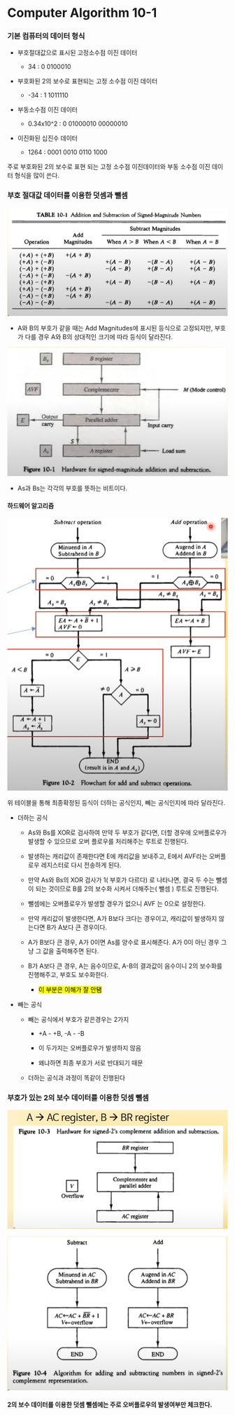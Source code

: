 # Computer Algorithm 10-1

### 기본 컴퓨터의 데이터 형식

- 부호절대값으로 표시된 고정소수점 이진 데이터
  
  - 34 : 0 0100010

- 부호화된 2의 보수로 표현되는 고정 소수점 이진 데이터
  
  - -34 : 1 1011110

- 부동소수점 이진 데이터
  
  - 0.34x10^2 : 0 01000010 00000010

- 이진화된 십진수 데이터
  
  - 1264 : 0001 0010 0110 1000

주로 부호화된 2의 보수로 표현 되는 고정 소수점 이진데이터와 부동 소수점 이진 데이터 형식을 많이 쓴다.

### 부호 절대값 데이터를 이용한 덧셈과 뺄셈

![](Computer%20Algorithm%2010-1_assets/2022-07-20-23-03-19-image.png)

- A와 B의 부호가 같을 때는 Add Magnitudes에 표시된 등식으로 고정되지만,
  부호가 다를 경우 A와 B의 상대적인 크기에 따라 등식이 달라진다.
  
  
  

![](Computer%20Algorithm%2010-1_assets/2022-07-20-23-04-46-image.png)

- As과 Bs는 각각의 부호를 뜻하는 비트이다.

#### 하드웨어 알고리즘

![](Computer%20Algorithm%2010-1_assets/2022-07-20-23-08-04-image.png) 

위 테이블을 통해 최종확정된 등식이 더하는 공식인지, 빼는 공식인지에 따라 달라진다.

- 더하는 공식
  
  - As와 Bs를 XOR로 검사하여 만약 두 부호가 같다면, 더할 경우에 오버플로우가 발생할 수 있으므로 오버 플로우를 처리해주는 루트로 진행된다.
  
  - 발생하는 캐리값이 존재한다면 E에 캐리값을 보내주고, E에서 AVF라는 오버플로우 레지스터로 다시 전송하게 된다.
  
  - 만약 As와 Bs의 XOR 검사가 1( 부호가 다르다) 로 나타나면, 결국 두 수는 뺄셈이 되는 것이므로 B를 2의 보수화 시켜서 더해주는( 뺄셈 ) 루트로 진행된다.
  
  - 뺄셈에는 오버플로우가 발생할 경우가 없으니 AVF 는 0으로 설정한다.
  
  - 만약 캐리값이 발생한다면, A가 B보다 크다는 경우이고, 캐리값이 발생하지 않는다면 B가 A보다 큰 경우이다.
  
  - A가 B보다 큰 경우, A가 0이면 As를 양수로 표시해준다.
    A가 0이 아닌 경우 그냥 그 값을 출력해주면 된다.
  
  - B가 A보다 큰 경우, A는 음수이므로, A-B의 결과값이 음수이니 2의 보수화를 진행해주고, 부호도 보수화한다.
    
    - <mark>이 부분은 이해가 잘 안됌</mark>

- 빼는 공식
  
  - 빼는 공식에서 부호가 같은경우는 2가지
    
    - +A - +B, -A - -B
    
    - 이 두가지는 오버플로우가 발생하지 않음
    
    - 왜냐하면 최종 부호가 서로 반대되기 때문
  
  - 더하는 공식과 과정이 똑같이 진행된다



### 부호가 있는 2의 보수 데이터를 이용한 덧셈 뺄셈

![](Computer%20Algorithm%2010-1_assets/2022-07-20-23-25-53-image.png)

![](Computer%20Algorithm%2010-1_assets/2022-07-20-23-26-04-image.png)

#### 2의 보수 데이터를 이용한 덧셈 뺄셈에는 주로 오버플로우의 발생여부만 체크한다.


